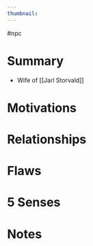 ```yaml
---
thumbnail:
---
```


#npc
# Summary
- Wife of [[Jarl Storvald]]

# Motivations
# Relationships
# Flaws
# 5 Senses
# Notes
